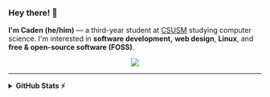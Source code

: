 ### Hey there! 👋

**I'm Caden (he/him)** — a third-year student at [CSUSM](https://www.csusm.edu) studying computer science. I'm interested in **software development,** **web design**, **Linux**, and **free & open-source software (FOSS)**.

<p align="center">
  <a href="https://skillicons.dev">
    <img src="https://skillicons.dev/icons?i=cpp,js,html,css,nodejs,express,py,azure" />
  </a>
</p>

--- 

<details>
    <summary><b>GitHub Stats ⚡</b></summary>
    <br>
    <a href="https://github.com/anuraghazra/github-readme-stats">
        <img src="https://github-readme-stats.vercel.app/api?username=lutrine&title_color=539bf5&bg_color=22272e&text_color=cdd9e5&icon_color=539bf5&border_color=444c56&count_private=true" />
    </a>
    <a href="https://github.com/anuraghazra/github-readme-stats">
        <img src="https://github-readme-stats.vercel.app/api/top-langs/?username=lutrine&title_color=539bf5&bg_color=22272e&text_color=cdd9e5&icon_color=539bf5&border_color=444c56&count_private=true&layout=compact" />
    </a>
</details>
